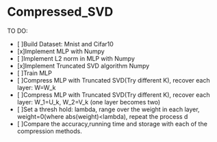 # Compressed_SVD
TO DO:  
   - [ ]Build Dataset: Mnist and Cifar10  
   - [x]Implement MLP with Numpy  
   - [ ]Implement L2 norm in MLP with Numpy
   - [x]Implement Truncated SVD algorithm Numpy    
   - [ ]Train MLP  
   - [ ]Compress MLP with Truncated SVD(Try different K), recover each layer: W=W_k  
   - [ ]Compress MLP with Truncated SVD(Try different K), recover each layer: W_1=U_k, W_2=V_k (one layer becomes two)  
   - [ ]Set a thresh hold: lambda, range over the weight in each layer, weight=0(where abs(weight)<lambda), repeat the process  d  
   - [ ]Compare the accuracy,running time and storage with each of the compression methods.  
